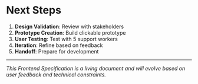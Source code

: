 # Next Steps

1. **Design Validation**: Review with stakeholders
2. **Prototype Creation**: Build clickable prototype
3. **User Testing**: Test with 5 support workers
4. **Iteration**: Refine based on feedback
5. **Handoff**: Prepare for development

---

*This Frontend Specification is a living document and will evolve based on user feedback and technical constraints.*